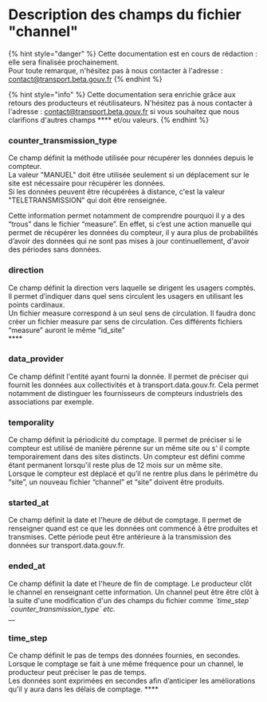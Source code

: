 # Description des champs du fichier "channel"

{% hint style="danger" %}
Cette documentation est en cours de rédaction : elle sera finalisée prochainement.\
Pour toute remarque, n'hésitez pas à nous contacter à l'adresse : [contact@transport.beta.gouv.fr](mailto:contact@transport.beta.gouv.fr)
{% endhint %}

{% hint style="info" %}
Cette documentation sera enrichie grâce aux retours des producteurs et réutilisateurs. N'hésitez pas à nous contacter à l'adresse :  [contact@transport.beta.gouv.fr](mailto:contact@transport.beta.gouv.fr) si vous souhaitez que nous clarifions d'autres champs **** et/ou valeurs.&#x20;
{% endhint %}

### **counter\_transmission\_type**&#x20;

Ce champ définit la méthode utilisée pour récupérer les données depuis le compteur. \
La valeur "MANUEL" doit être utilisée seulement si un déplacement sur le site est nécessaire pour récupérer les données. \
Si les données peuvent être récupérées à distance, c'est la valeur "TELETRANSMISSION" qui doit être renseignée.&#x20;

Cette information permet notamment de comprendre pourquoi il y a des “trous” dans le fichier “measure”. En effet, si c’est une action manuelle qui permet de récupérer les données du compteur, il y aura plus de probabilités d’avoir des données qui ne sont pas mises à jour continuellement, d'avoir des périodes sans données.&#x20;

### **direction**&#x20;

Ce champ définit la direction vers laquelle se dirigent les usagers comptés. Il permet d’indiquer dans quel sens circulent les usagers en utilisant les points cardinaux. \
Un fichier measure correspond à un seul sens de circulation. Il faudra donc créer un fichier measure par sens de circulation. Ces différents fichiers “measure” auront le même “id\_site”\
&#x20;****&#x20;

### **data\_provider**

Ce champ définit l'entité ayant fourni la donnée. Il permet de préciser qui fournit les données aux collectivités et à transport.data.gouv.fr. Cela permet notamment de distinguer les fournisseurs de compteurs industriels des associations par exemple.&#x20;

### **temporality**&#x20;

Ce champ définit la périodicité du comptage. Il permet de préciser si le compteur est utilisé de manière pérenne sur un même site ou s' il compte temporairement dans des sites distincts. Un compteur est défini comme étant permanent lorsqu'il reste plus de 12 mois sur un même site. \
Lorsque le compteur est déplacé et qu’il ne rentre plus dans le périmètre du “site”, un nouveau fichier “channel” et “site” doivent être produits.&#x20;

### **started\_at**&#x20;

Ce champ définit la date et l'heure de début de comptage. Il permet de renseigner quand est ce que les données ont commencé à être produites et transmises. Cette période peut être antérieure à la transmission des données sur transport.data.gouv.fr.&#x20;

### ended\_at

Ce champ définit la date et l'heure de fin de comptage. Le producteur clôt le channel en renseignant cette information. Un channel peut être être clôt à la suite d'une modification d'un des champs du fichier comme _\`time\_step\` \`counter\_transmission\_type\` etc._ \
__

### **time\_step**&#x20;

Ce champ définit le pas de temps des données fournies, en secondes.\
Lorsque le comptage se fait à une même fréquence pour un channel, le producteur peut préciser le pas de temps.\
Les données sont exprimées en secondes afin d’anticiper les améliorations qu’il y aura dans les délais de comptage. ****&#x20;
